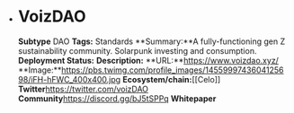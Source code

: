 - # VoizDAO
  **Subtype** DAO
  **Tags:** Standards
  **Summary:**A fully-functioning gen Z sustainability community. Solarpunk investing and consumption.
  **Deployment Status:**
  **Description:**
  **URL:**https://www.voizdao.xyz/
  **Image:**https://pbs.twimg.com/profile_images/1455999743604125698/iFH-hFWC_400x400.jpg
  **Ecosystem/chain:**[[Celo]]
  **Twitter**https://twitter.com/voizDAO
  **Community**https://discord.gg/bJ5tSPPq
  **Whitepaper**